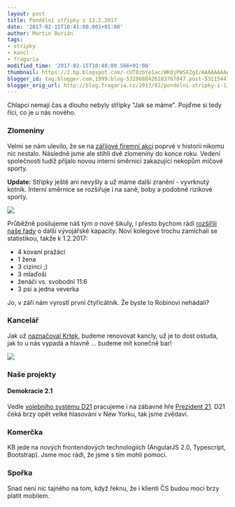 ```yaml
---
layout: post
title: Pondělní střípky z 13.2.2017
date: '2017-02-15T10:41:00.001+01:00'
author: Martin Burián
tags:
- stripky
- kancl
- fragaria
modified_time: '2017-02-15T10:48:09.566+01:00'
thumbnail: https://2.bp.blogspot.com/-cUT8zbYe1ac/WKQjPWSXZgI/AAAAAAAAAz4/u4CGMr2XCrsjSdcvjE48asBuW3AHMIdKQCLcB/s72-c/uvrpmz1atvg-markus-spiske.jpg
blogger_id: tag:blogger.com,1999:blog-5328688426183767847.post-5311544707190608917
blogger_orig_url: http://blog.fragaria.cz/2017/02/pondelni-stripky-z-1322017.html
---
```


Chlapci nemají čas a dlouho nebyly střípky "Jak se máme". Pojďme si tedy
říci, co je u nás nového.

### Zlomeniny

Velmi se nám ulevilo, že se na [zářijové firemní
akci](http://blog.fragaria.cz/2016/09/zapisky-z-cest-krajem-krakonosovym.html)
poprvé v historii nikomu nic nestalo. Následně jsme ale stihli dvě
zlomeniny do konce roku. Vedení společnosti tudíž přijalo novou interní
směrnici zakazující nekopům míčové sporty.

**Update:** Střípky ještě ani nevyšly a už máme další zranění -
vyvrknutý kotník. Interní směrnice se rozšiřuje i na saně, boby a
podobné rizikové
sporty.

[![](https://2.bp.blogspot.com/-cUT8zbYe1ac/WKQjPWSXZgI/AAAAAAAAAz4/u4CGMr2XCrsjSdcvjE48asBuW3AHMIdKQCLcB/s400/uvrpmz1atvg-markus-spiske.jpg)](https://2.bp.blogspot.com/-cUT8zbYe1ac/WKQjPWSXZgI/AAAAAAAAAz4/u4CGMr2XCrsjSdcvjE48asBuW3AHMIdKQCLcB/s1600/uvrpmz1atvg-markus-spiske.jpg)

Průběžně posilujeme náš tým o nové šikuly, i přesto bychom rádi
[rozšířili naše řady](http://kariera.fragaria.cz/) o další vývojářské
kapacity. Noví kolegové trochu zamíchali se statistikou, takže k
1.2.2017:

  - 4 kovaní pražácí
  - 1 žena
  - 3 cizinci ;)
  - 3 mlaďoši
  - ženáči vs. svobodní 11:6
  - 3 psi a jedna veverka

Jo, v září nám vyrostl první čtyřicátník. Že byste to Robinovi
nehádali?

### Kancelář

Jak už [naznačoval
Krtek](http://blog.fragaria.cz/2017/01/pondelni-stripky-z-2312017.html),
budeme renovovat kancly, už je to dost ostuda, jak to u nás vypadá a
hlavně ... budeme mít konečně
bar\!

[![](https://2.bp.blogspot.com/-rYfo3naXKjE/WJrpSnINJQI/AAAAAAAAOUk/Q5erTE5FnGEeVCOC0apB_AOUjO3yM9dCQCLcB/s320/dasdfsafsda.png)](https://2.bp.blogspot.com/-rYfo3naXKjE/WJrpSnINJQI/AAAAAAAAOUk/Q5erTE5FnGEeVCOC0apB_AOUjO3yM9dCQCLcB/s1600/dasdfsafsda.png)

### Naše projekty

#### Demokracie 2.1

Vedle [volebního systému D21](http://www.d21.me/) pracujeme i na zábavné
hře [Prezident 21](http://www.prezident21.cz/). D21 čeká brzy opět velké
hlasování v New Yorku, tak jsme zvědaví.

### Komerčka

KB jede na nových frontendových technologiích (AngularJS 2.0,
Typescript, Bootstrap). Jsme moc rádi, že jsme s tím mohli pomoci.

### Spořka

Snad není nic tajného na tom, když řeknu, že i klienti ČS budou moci
brzy platit mobilem.
